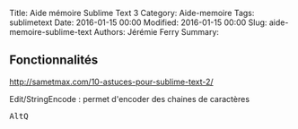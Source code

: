 Title: Aide mémoire Sublime Text 3
Category: Aide-memoire
Tags: sublimetext
Date: 2016-01-15 00:00
Modified: 2016-01-15 00:00
Slug: aide-memoire-sublime-text
Authors: Jérémie Ferry
Summary:

## Fonctionnalités

http://sametmax.com/10-astuces-pour-sublime-text-2/

Edit/StringEncode : permet d'encoder des chaines de caractères

<kbd>Alt</kbd><kbd>Q</kbd>
